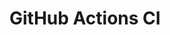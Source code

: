 # GitHub Actions CI
































































































































































































































































































































































































































































































































































































































































































































































































































































































































































































































































































































































































































































































































































































































































































































































































































































































































































































































































































































































































































































































































































































































































































































































































































































































































































































































































































































































































































































































































































































































